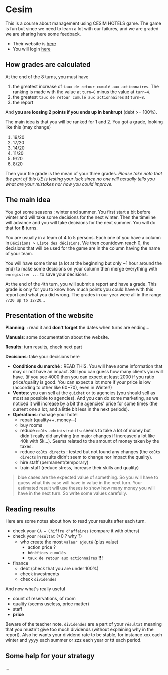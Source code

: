 # Cesim

This is a course about management using CESIM
HOTELS game. The game is fun but since we need to learn
a lot with our failures, and we are graded we are sharing
here some feedback.

* Their website is [here](https://www.cesim.com/)
* You will login [here](https://sim.cesim.com/)

<div class="sl"></div>

## How grades are calculated

At the end of the 8 turns, you must have

1. the greatest increase of 
``taux de retour cumulé aux actionnaires``. The ranking
  is made with the value at ``turn=8`` minus the 
  value at ``turn=4``.
2. the greatest ``taux de retour cumulé aux actionnaires``
at ``turn=8``.
3. the report

And **you are loosing 2 points if you ends up in
bankrupt** (debt >= 100%).

The main idea is that you will be ranked for 1 and 2. You
got a grade, looking like this (may change)

1. 19/20
2. 17/20
3. 14/20
5. 11/20
6. 9/20
7. 8/20

Then your file grade is the mean of your three grades.
*Please take note that the part of this UE
is testing your luck since no one will actually tells you
what are your mistakes nor how you could improve.* 

<div class="sr"></div>

## The main idea

You got some seasons : winter and summer. You first
start a bit before winter and will take some decisions
for the next winter. Then the timeline will advance and
you will take decisions for the next summer. You will
do that for **8** turns.

You are usually in a team of 4 to 5 persons. Each
one of you have a column in ``Décisions > Liste des décisions``.
We then countdown reach 0, the decisions that will be used
for the game are in the column having the name
of your team.

You will have some times (a lot at the beginning but
only ~1 hour around the end) to make some decisions
on your column then merge everything with
``enregistrer ...`` to save your decisions.

At the end of the 4th turn, you will submit a report
and have a grade. This grade is only for you to know
how much points you could have with this report
and what you did wrong. The grades in our year
were all in the range ``7/20 up to 12/20``...

<div class="sl"></div>

## Presentation of the website

**Planning**: : read it and **don't forget** the dates when turns
are ending...

**Manuals**: some documentation about the website.

**Results**: turn results, check next part

**Decisions**: take your decisions here
  * **Conditions du marché** : READ THIS. You will have some information that
  may or not have an impact. Still you can guess how many clients you will have.
  (if you see 4000 then you can expect at least 2000 if you ratio price/quality
    is good. You can expect a lot more if your price is low (according
    to other like 60$-70$), even in Winter!)
  * **Ventes**: you can sell at the ``guichet`` or to agencies (you should
    sell as most as possible to agencies). And you can do some marketing,
    as we noticed it will increase by a bit the agencies' price for some times
    (the current one a lot, and a little bit less in the next periods).
  * **Opérations**: manage your hotel
    * repair (quality++, money--)
    * buy rooms
    * reduce ``coûts administratifs``: seems to take a lot of money but didn't really
    did anything (no major changes if increased a lot like 40k with 5k...). Seems
    related to the amount of money taken by the taxes.
    * reduce ``coûts directs`` : tested but not found any changes (the ``coûts directs``
      in results didn't seem to change nor impact the quality).
    * hire staff (permanent/temporary)
    * train staff (reduce stress, increase their skills and quality)

> blue cases are the expected value of something. So you will have to guess
> what this case will have in value in the next turn. Your estimated result
> will use theses to show how many money you will have in the next turn. So write
> some values carefully.

<div class="sr"></div>

## Reading results

Here are some notes about how to read your results
after each turn.

* check your ``CA = Chiffre d'affaires`` (compare it with others)
* check your ``résultat`` (>0 ? why ?)
  * who create the most ``valeur ajouté`` (plus value)
    * action price ?
    * ``bénéfices cumulés``
    * ``taux de retour aux actionnaires`` **!!!**
* finance
  * debt (check that you are under 100%)
  * check investments
  * check ``dividendes``
  
And now what's really useful

* count of reservations, of room
* quality (seems useless, price matter)
* staff
* **price**

Beware of the teacher note. ``dividendes`` are a part
of your ``résultat`` meaning that you mustn't give
too much dividends (without explaining why
in the report). Also he wants your dividend rate
to be stable, for instance xxx each winter and
yyyy each summer or zzz each year or ttt each
period.

<div class="sl"></div>

## Some help for your strategy

...